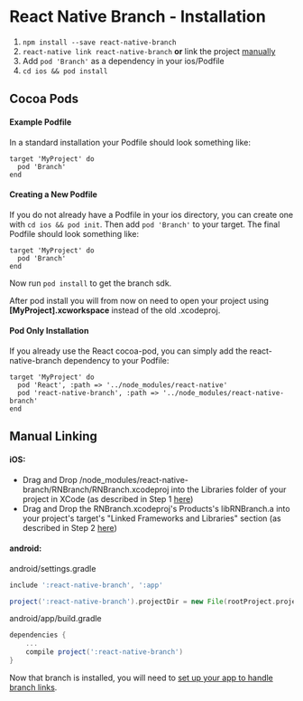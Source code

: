 # React Native Branch - Installation
1. `npm install --save react-native-branch`
2. `react-native link react-native-branch` **or** link the project [manually](#manual-linking)
3. Add `pod 'Branch'` as a dependency in your ios/Podfile
4. `cd ios && pod install`

## Cocoa Pods
#### Example Podfile
In a standard installation your Podfile should look something like:
```
target 'MyProject' do
  pod 'Branch'
end
```

#### Creating a New Podfile
If you do not already have a Podfile in your ios directory, you can create one with `cd ios && pod init`. Then add `pod 'Branch'` to your target. The final Podfile should look something like:
```
target 'MyProject' do
  pod 'Branch'
end
```
Now run `pod install` to get the branch sdk.

After pod install you will from now on need to open your project using **[MyProject].xcworkspace** instead of the old .xcodeproj.

#### Pod Only Installation
If you already use the React cocoa-pod, you can simply add the react-native-branch dependency to your Podfile:
```
target 'MyProject' do
  pod 'React', :path => '../node_modules/react-native'
  pod 'react-native-branch', :path => '../node_modules/react-native-branch'
end
```

## Manual Linking
#### iOS:
- Drag and Drop /node_modules/react-native-branch/RNBranch/RNBranch.xcodeproj into the Libraries folder of your project in XCode (as described in Step 1 [here](http://facebook.github.io/react-native/docs/linking-libraries-ios.html#manual-linking))
- Drag and Drop the RNBranch.xcodeproj's Products's libRNBranch.a into your project's target's "Linked Frameworks and Libraries" section (as described in Step 2 [here](http://facebook.github.io/react-native/docs/linking-libraries-ios.html#manual-linking))

#### android:
android/settings.gradle
```gradle
include ':react-native-branch', ':app'

project(':react-native-branch').projectDir = new File(rootProject.projectDir, '../node_modules/react-native-branch/android')
```
android/app/build.gradle
```gradle
dependencies {
    ...
    compile project(':react-native-branch')
}
```

Now that branch is installed, you will need to [set up your app to handle branch links](./setup.md).
